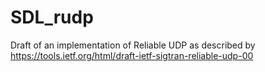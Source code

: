 # SDL_rudp
Draft of an implementation of Reliable UDP as described by https://tools.ietf.org/html/draft-ietf-sigtran-reliable-udp-00
